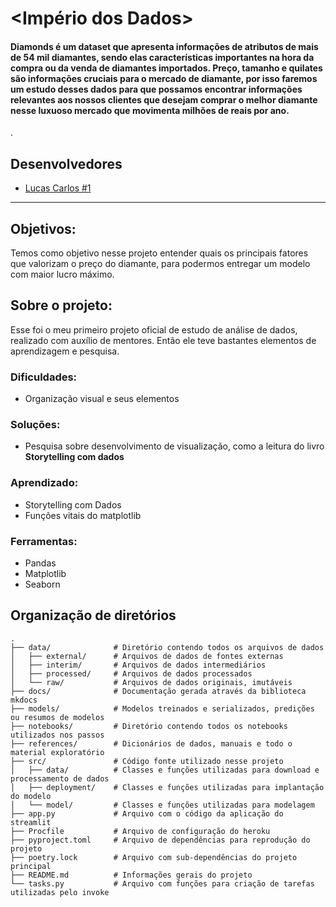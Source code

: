 # <Império dos Dados>

<h4><b>Diamonds</b> é um dataset que apresenta informações de atributos de mais de 54 mil diamantes, sendo elas características importantes na hora da compra ou da venda de diamantes importados. Preço, tamanho e quilates são informações cruciais para o mercado de diamante, por isso faremos um estudo desses dados para que possamos encontrar informações relevantes aos nossos clientes que desejam comprar o melhor diamante nesse luxuoso mercado que movimenta milhões de reais por ano.</h4>.

## Desenvolvedores
 - [Lucas Carlos #1](https://github.com/LCarlosA/-#1)

---

## Objetivos:
Temos como objetivo nesse projeto entender quais os principais fatores que valorizam o preço do diamante, para podermos entregar um modelo com maior lucro máximo.

## Sobre o projeto:
Esse foi o meu primeiro projeto oficial de estudo de análise de dados, realizado com auxílio de mentores. Então ele teve bastantes elementos de aprendizagem e pesquisa.

### Dificuldades:
<ul>
 <li>Organização visual e seus elementos</li>
</ul>

### Soluções:
<ul>
 <li>Pesquisa sobre desenvolvimento de visualização, como a leitura do livro <b>Storytelling com dados</b></li>
</ul>

### Aprendizado:
<ul>
    <li> Storytelling com Dados</li>
    <li> Funções vitais do matplotlib</li>
</ul>

### Ferramentas:
<ul>
 <li>Pandas</li>
 <li> Matplotlib</li>
 <li>Seaborn</li>
</ul>

## Organização de diretórios


```
.
├── data/              # Diretório contendo todos os arquivos de dados
│   ├── external/      # Arquivos de dados de fontes externas
│   ├── interim/       # Arquivos de dados intermediários
│   ├── processed/     # Arquivos de dados processados
│   └── raw/           # Arquivos de dados originais, imutáveis
├── docs/              # Documentação gerada através da biblioteca mkdocs
├── models/            # Modelos treinados e serializados, predições ou resumos de modelos
├── notebooks/         # Diretório contendo todos os notebooks utilizados nos passos
├── references/        # Dicionários de dados, manuais e todo o material exploratório
├── src/               # Código fonte utilizado nesse projeto
│   ├── data/          # Classes e funções utilizadas para download e processamento de dados
│   ├── deployment/    # Classes e funções utilizadas para implantação do modelo
│   └── model/         # Classes e funções utilizadas para modelagem
├── app.py             # Arquivo com o código da aplicação do streamlit
├── Procfile           # Arquivo de configuração do heroku
├── pyproject.toml     # Arquivo de dependências para reprodução do projeto
├── poetry.lock        # Arquivo com sub-dependências do projeto principal
├── README.md          # Informações gerais do projeto
└── tasks.py           # Arquivo com funções para criação de tarefas utilizadas pelo invoke

```
